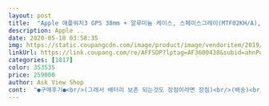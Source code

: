 ```yaml
---
layout: post 
title:  "Apple 애플워치3 GPS 38mm + 알루미늄 케이스, 스페이스그레이(MTF02KH/A), 블랙(밴드)" 
description: Apple ..
date: 2020-05-18 03:58:35 
img: https://static.coupangcdn.com/image/product/image/vendoritem/2019/03/14/4222443133/f66347a8-d021-4ffd-8767-5ac272880064.jpg 
linkUrl: https://link.coupang.com/re/AFFSDP?lptag=AF3600438&subid=ahnPublicAsk&pageKey=1583378807&itemId=2706641887&vendorItemId=4222443133&traceid=V0-113-afc9fe6412cf788a 
categories: [1017] 
color: 353535 
price: 259000 
author: Ask View Shop 
cont:  "●구매후기●<br/>(그래서 배터리 보존 되는것도 장점이라면 장점)<br/>(배송)<br/>(사용기)<br/>(사이즈)<br/>추가로 워치에 키패드도 떠서 ARS 번호누르기도 가능요 ㅋㅋㅋ<br/>한달사용리뷰예요<br/>+신모델 고민하시는 분들도 많으실거같긴 한게 주변에 3시리즈 쓰시는 분들한테 한 번 물어보세요 아마 아직도 만족하고 짱짱하다는 평 많이 있으실듯요(제남친 포함)<br/>+일어서기, 운동하기같은 링 채우면 그때그때 테마에 맞게 배지를 주는데 그거 하나 얻으려고 운동하러 나가는 제모습을 발견하게 됩니다;;;<br/>+추가) 피부 민감하신 분들 계시면 시계찰때 길이조절부분에 있는 메탈에 알러지 있으실수도 있어요.<br/> 처음에 몰랐는데 계속 차다보니 여기 메탈부분이 살짝 간지러워서 알아보니까 피부 민감하신 분들은 이런 경우도 종종 있다네요.<br/> 찾아보니 워치5이상은 소재가 알루미늄인가 뭔가??로 달라져서 괜찮다고 합니다.<br/><br/><br/> -간지(갬성... <br/> 아시져?)<br/><br/> -굳이 뽑자면 충전할게 하나 더 생긴다.<br/>.<br/>?<br/><br/> -스트랩 교체하는 것도 또다른 재미네요! ㅋㅋㅋ 내돈... <br/><br/><br/> -심박수 확인하는 재미?<br/><br/> -아직 모르겠어요... <br/>(거짓말 아님)<br/><br/> -알람 설정하면 진동 오면서 깨움... <br/> 물론 익숙해지면 다시잠ㅠ<br/><br/> -전화오면 벨이 폰이랑 동시에 울리고, 폰연결된상태라면 워치에 뜨는 통화버튼 누르면 워치에다 갖다대고 말하면서 통화 됩니다.<br/> 스피커있음<br/><br/> -카톡, 문자, 전화, 인스타 등 메세지 왔을때 폰 안봐도 시계로 확인 가능,<br/><br/> -쿠팡이랑 기타 앱 알림이 사진까지 다 시계화면에 떠요<br/>1.<br/>장점<br/>2.<br/>단점<br/>2년정도 고민하다가 샀고 후회는 없습니다.<br/><br/>[가격]<br/>[기능]<br/>[디자인]<br/>[배송시간]<br/>[포장상태]<br/>가민 제품을 살까 살짝 고민했었는데 가민은 가격이 넘 비쌌고,<br/>겨울임에도 불구하고 자꾸 손목을 내밀고 다니고 싶어집니다.<br/><br/>결정적으로 남친이 3를 처음 나왔을때부터 지금까지 쓰고있었는데,<br/>결코 저렴하진 않지만(할부의 노예ㅠㅠ)<br/>고민하시는분들은 일단 사보세요,<br/>교체할 때 마다 새로운 느낌이라 지겹지도 않고 좋아요<br/>구매하는 것도 중요하지만 그것보단 역시 누가 뭐래도<br/>그냥 갖고있는 옷 입고 애플워치 차고 운동하러 가세요!<br/>나중에 가민으로 기변하더라두 일단 애플워치 써보고싶어서 샀어요!<br/>남친은 40mm쓰는데 화면이 더 커서 시원시원한 느낌은 있었디만 제 손목에 맞는 사이즈가 있는거니까요.<br/> 그렇다고 38mm가 잘 안보인다던지 그런건 절대 아니예요ㅎㅎ 이건 가격차이도 있구 크기별로 주는 느낌도 아주 조금은 다르니 매장가보시거나 친구거 잠깐 뺏어서(?) 직접 한번 손에 대보시고 선택하시면 가장 좋을듯하네요.<br/>ㅎㅎ<br/>내가 어떻게 쓰느냐 활용하느냐가 중요한거니까요!ㅋㅋㅋ<br/>다들 인생에서 건승하세요!!!<br/>단 몇시간만에 새벽에 받고 든 생각은 역시 돈이 좋구나... <br/>ㅋㅋㅋㅠ<br/>단순 이모티콘이나 단순 멘트는 워치에서 답장 가능(설정가능)<br/>동기화하는데 아주조금 시간 걸리고 이거저거 설정 마치니<br/>동일한 색과 비슷한 사이즈 대비 십오만원 정도 싼 듯 합니다.<br/><br/>두개 질렀네요❤️ 와서 두근두근 같이 뜯었는데 옴마마 엄청 예뻐요!!!!! 사길 잘했다능: )<br/>로켓배송으로 구매했습니다.<br/>오늘 비가와서 그런지 예정 시간보다는 40분정도 늦게 왔지만 그래도 받을 수 있어서 기분이 좋았습니다.<br/> 직거래가 금액이 조금 더 싸긴 한데 받을려면 2주 정도 걸려서... <br/>고민 끝에 쿠팡으로 빠른 구매했습니다.<br/><br/>매일매일 차구요, 당연히 간지 뿜뿜이고요.<br/><br/>뭐 결론은 걍 차고있다가 시키는대로하면 건강에 조금이나마 도움이 된다!? 정도ㅎㅎ<br/>바꿀 때 마다 새로운 느낌이더라구여ㅋㅋ 굿!<br/>밖에서 먹는 데 입는 데 술마시는 데 돈쓰는거 조금만 덜 쓰고<br/>배송은 로켓배송으로 왔구요.<br/><br/>사고싶던 기어가 33미리니 38미리 가즈아 해서 제꺼까지<br/>선물하려고 구매했어요’’ 38미리랑 42미리 택하시오 했는데<br/>세상 이쁜 시계 탄생요!<br/>손목이 (비교적)얇은편이라 38mm 구매했어요!<br/>스페이스 그레이에 깜장줄도 받아보니 생각보다 예쁘고, (까만거 오랜만에 착용하니 모던한 멋이 또 있네요) 무엇보다 38mm가 맞는 선택이었던 듯 싶네요! 손목 사이즈에 딱 맞습니다 ㅎㅎㅎ 참고로 전 여자입니다.<br/><br/>신랑도 만족하구 저도 넘나 만족한답니다 추천해요 강추!!<br/>아 생산년도도 19년 9월인가 그랬어요 최근이더라구여!<br/>아이폰 텐알에 갤럭시기어 쓰는 남편님의 생일을 맞아<br/>아이폰을 쓰고있어서 애플워치를 한번은 써보고 싶었어요.<br/><br/>악세사리도 다양하게 판매하니 꾸미는 맛도 있고<br/>애플 코리아 직거래 상품이라고 공지가 되어 있어서 전혀 고민하지 않고 믿고 샀구요, 비닐 포장 전혀 손상없이 영롱한 애플워치 박스를 받았습니다 ㅎㅎㅎ<br/>업무특성상 핸드폰 자주 못보시는 분들한테 유용할 듯해요<br/>역시 애플답게 구성품은 워치랑 실리콘줄 여분이랑 충전기 설명서가 끝이구여! 아이폰에 자동으로 워치 연결하게끔 뜨네용<br/>예상외로 편리해서 놀라실거예요(제얘기임).<br/><br/>운동할때 쓰려고 샀어요!<br/>워치 구매하면서 악세사리 한다발 같이 시켜서 이거저거 껴보니<br/>이런분들은 워치 구매후에 스트랩 다른걸로 교체하시면 될듯요ㅎㅎ저처럼(마지막사진)<br/>저는 운동을 좋아하는 편이라서, 운동 기록이나 하루 달성 골 알림 기능이 있어서 사게 되었습니다.<br/> 손목에 차니까 아무래도 핸드폰 보다 더 정밀한 측정이 되서 좋아요! 전화는 잘 쓰는 편이 아니라 셀룰러는 고민하지 않았구요, 카톡이나 메신저 등 설치해 놓으면 핸드폰 보다 1<br/> -2 초 정도 더 빨리 알람이 옵니다.<br/> 출근시 핸드폰 가방에 넣어놓고도 음악 순서나 소리 변경할 수 있는게 너 무 편하네요.<br/><br/>적어도 좋은 습관을 만들려는 생각을 한 번이라도 더 하게되는건 맞음ㅋㅋㅋ<br/>제 주머니 사정을 고려한건지.<br/>.<br/> 흑 착한신랑;;<br/>제가 고민하는거 보더니 스마트워치 입문용으로 괜찮다고 해서,<br/>좋은 습관이 적어도 하나 정도는 생기게 되는 듯합니다<br/>직장에서 내가 속으로 천불 날때 심박수 측정해보면서 침착하자 침착하자 되뇌이게 됨.<br/>.<br/>ㅋㅋㅋ ㅠㅠ 나만의 위로법<br/>쿠팡에서 싸게 잘 산거 같아요<br/>(그래서 배터리 보존 되는것도 장점이라면 장점)<br/>(배송)<br/>(사용기)<br/>(사이즈)<br/>추가로 워치에 키패드도 떠서 ARS 번호누르기도 가능요 ㅋㅋㅋ<br/>한달사용리뷰예요<br/>+신모델 고민하시는 분들도 많으실거같긴 한게 주변에 3시리즈 쓰시는 분들한테 한 번 물어보세요 아마 아직도 만족하고 짱짱하다는 평 많이 있으실듯요(제남친 포함)<br/>+일어서기, 운동하기같은 링 채우면 그때그때 테마에 맞게 배지를 주는데 그거 하나 얻으려고 운동하러 나가는 제모습을 발견하게 됩니다;;;<br/>+추가) 피부 민감하신 분들 계시면 시계찰때 길이조절부분에 있는 메탈에 알러지 있으실수도 있어요.<br/> 처음에 몰랐는데 계속 차다보니 여기 메탈부분이 살짝 간지러워서 알아보니까 피부 민감하신 분들은 이런 경우도 종종 있다네요.<br/> 찾아보니 워치5이상은 소재가 알루미늄인가 뭔가??로 달라져서 괜찮다고 합니다.<br/><br/><br/> -간지(갬성... <br/> 아시져?)<br/><br/> -굳이 뽑자면 충전할게 하나 더 생긴다.<br/>.<br/>?<br/><br/> -스트랩 교체하는 것도 또다른 재미네요! ㅋㅋㅋ 내돈... <br/><br/><br/> -심박수 확인하는 재미?<br/><br/> -아직 모르겠어요... <br/>(거짓말 아님)<br/><br/> -알람 설정하면 진동 오면서 깨움... <br/> 물론 익숙해지면 다시잠ㅠ<br/><br/> -전화오면 벨이 폰이랑 동시에 울리고, 폰연결된상태라면 워치에 뜨는 통화버튼 누르면 워치에다 갖다대고 말하면서 통화 됩니다.<br/> 스피커있음<br/><br/> -카톡, 문자, 전화, 인스타 등 메세지 왔을때 폰 안봐도 시계로 확인 가능,<br/><br/> -쿠팡이랑 기타 앱 알림이 사진까지 다 시계화면에 떠요<br/>1.<br/>장점<br/>2.<br/>단점<br/>2년정도 고민하다가 샀고 후회는 없습니다.<br/><br/>[가격]<br/>[기능]<br/>[디자인]<br/>[배송시간]<br/>[포장상태]<br/>가민 제품을 살까 살짝 고민했었는데 가민은 가격이 넘 비쌌고,<br/>겨울임에도 불구하고 자꾸 손목을 내밀고 다니고 싶어집니다.<br/><br/>결정적으로 남친이 3를 처음 나왔을때부터 지금까지 쓰고있었는데,<br/>결코 저렴하진 않지만(할부의 노예ㅠㅠ)<br/>고민하시는분들은 일단 사보세요,<br/>교체할 때 마다 새로운 느낌이라 지겹지도 않고 좋아요<br/>구매하는 것도 중요하지만 그것보단 역시 누가 뭐래도<br/>그냥 갖고있는 옷 입고 애플워치 차고 운동하러 가세요!<br/>나중에 가민으로 기변하더라두 일단 애플워치 써보고싶어서 샀어요!<br/>남친은 40mm쓰는데 화면이 더 커서 시원시원한 느낌은 있었디만 제 손목에 맞는 사이즈가 있는거니까요.<br/> 그렇다고 38mm가 잘 안보인다던지 그런건 절대 아니예요ㅎㅎ 이건 가격차이도 있구 크기별로 주는 느낌도 아주 조금은 다르니 매장가보시거나 친구거 잠깐 뺏어서(?) 직접 한번 손에 대보시고 선택하시면 가장 좋을듯하네요.<br/>ㅎㅎ<br/>내가 어떻게 쓰느냐 활용하느냐가 중요한거니까요!ㅋㅋㅋ<br/>다들 인생에서 건승하세요!!!<br/>단 몇시간만에 새벽에 받고 든 생각은 역시 돈이 좋구나... <br/>ㅋㅋㅋㅠ<br/>단순 이모티콘이나 단순 멘트는 워치에서 답장 가능(설정가능)<br/>동기화하는데 아주조금 시간 걸리고 이거저거 설정 마치니<br/>동일한 색과 비슷한 사이즈 대비 십오만원 정도 싼 듯 합니다.<br/><br/>두개 질렀네요❤️ 와서 두근두근 같이 뜯었는데 옴마마 엄청 예뻐요!!!!! 사길 잘했다능: )<br/>로켓배송으로 구매했습니다.<br/>오늘 비가와서 그런지 예정 시간보다는 40분정도 늦게 왔지만 그래도 받을 수 있어서 기분이 좋았습니다.<br/> 직거래가 금액이 조금 더 싸긴 한데 받을려면 2주 정도 걸려서... <br/>고민 끝에 쿠팡으로 빠른 구매했습니다.<br/><br/>매일매일 차구요, 당연히 간지 뿜뿜이고요.<br/><br/>뭐 결론은 걍 차고있다가 시키는대로하면 건강에 조금이나마 도움이 된다!? 정도ㅎㅎ<br/>바꿀 때 마다 새로운 느낌이더라구여ㅋㅋ 굿!<br/>밖에서 먹는 데 입는 데 술마시는 데 돈쓰는거 조금만 덜 쓰고<br/>배송은 로켓배송으로 왔구요.<br/><br/>사고싶던 기어가 33미리니 38미리 가즈아 해서 제꺼까지<br/>선물하려고 구매했어요’’ 38미리랑 42미리 택하시오 했는데<br/>세상 이쁜 시계 탄생요!<br/>손목이 (비교적)얇은편이라 38mm 구매했어요!<br/>스페이스 그레이에 깜장줄도 받아보니 생각보다 예쁘고, (까만거 오랜만에 착용하니 모던한 멋이 또 있네요) 무엇보다 38mm가 맞는 선택이었던 듯 싶네요! 손목 사이즈에 딱 맞습니다 ㅎㅎㅎ 참고로 전 여자입니다.<br/><br/>신랑도 만족하구 저도 넘나 만족한답니다 추천해요 강추!!<br/>아 생산년도도 19년 9월인가 그랬어요 최근이더라구여!<br/>아이폰 텐알에 갤럭시기어 쓰는 남편님의 생일을 맞아<br/>아이폰을 쓰고있어서 애플워치를 한번은 써보고 싶었어요.<br/><br/>악세사리도 다양하게 판매하니 꾸미는 맛도 있고<br/>애플 코리아 직거래 상품이라고 공지가 되어 있어서 전혀 고민하지 않고 믿고 샀구요, 비닐 포장 전혀 손상없이 영롱한 애플워치 박스를 받았습니다 ㅎㅎㅎ<br/>업무특성상 핸드폰 자주 못보시는 분들한테 유용할 듯해요<br/>역시 애플답게 구성품은 워치랑 실리콘줄 여분이랑 충전기 설명서가 끝이구여! 아이폰에 자동으로 워치 연결하게끔 뜨네용<br/>예상외로 편리해서 놀라실거예요(제얘기임).<br/><br/>운동할때 쓰려고 샀어요!<br/>워치 구매하면서 악세사리 한다발 같이 시켜서 이거저거 껴보니<br/>이런분들은 워치 구매후에 스트랩 다른걸로 교체하시면 될듯요ㅎㅎ저처럼(마지막사진)<br/>저는 운동을 좋아하는 편이라서, 운동 기록이나 하루 달성 골 알림 기능이 있어서 사게 되었습니다.<br/> 손목에 차니까 아무래도 핸드폰 보다 더 정밀한 측정이 되서 좋아요! 전화는 잘 쓰는 편이 아니라 셀룰러는 고민하지 않았구요, 카톡이나 메신저 등 설치해 놓으면 핸드폰 보다 1<br/> -2 초 정도 더 빨리 알람이 옵니다.<br/> 출근시 핸드폰 가방에 넣어놓고도 음악 순서나 소리 변경할 수 있는게 너 무 편하네요.<br/><br/>적어도 좋은 습관을 만들려는 생각을 한 번이라도 더 하게되는건 맞음ㅋㅋㅋ<br/>제 주머니 사정을 고려한건지.<br/>.<br/> 흑 착한신랑;;<br/>제가 고민하는거 보더니 스마트워치 입문용으로 괜찮다고 해서,<br/>좋은 습관이 적어도 하나 정도는 생기게 되는 듯합니다<br/>직장에서 내가 속으로 천불 날때 심박수 측정해보면서 침착하자 침착하자 되뇌이게 됨.<br/>.<br/>ㅋㅋㅋ ㅠㅠ 나만의 위로법<br/>쿠팡에서 싸게 잘 산거 같아요<br/>" 
---
```

